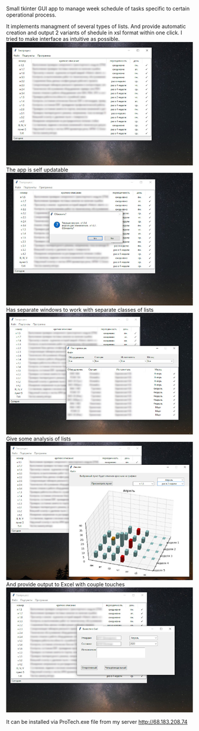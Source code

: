   Small tkinter GUI app to manage week schedule of tasks specific to certain operational process.

  It implements managment of several types of lists. And provide automatic creation and output 2 variants of 
shedule in xsl format within one click. I tried to make interface as intuitive as possible.
 ![alt text](https://github.com/SpIIIII/ProTech/blob/develop/media/screenshots/Untitled_5.jpg)
The app is self updatable
 ![alt text](https://github.com/SpIIIII/ProTech/blob/develop/media/screenshots/Untitled_2.jpg)
Has separate windows to work with separate classes of lists
 ![alt text](https://github.com/SpIIIII/ProTech/blob/develop/media/screenshots/Untitled_4.jpg)
Give some analysis of lists
 ![alt text](https://github.com/SpIIIII/ProTech/blob/develop/media/screenshots/Untitled_1.jpg)
And provide output to Excel with couple touches 
 ![alt text](https://github.com/SpIIIII/ProTech/blob/develop/media/screenshots/Untitled_3.jpg)
 
It can be installed via ProTech.exe file from my server http://68.183.208.74
